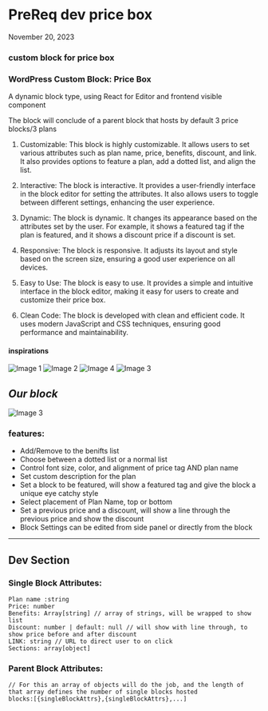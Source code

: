 # **PreReq dev price box**

November 20, 2023

### **custom block for price box**

### WordPress Custom Block: Price Box

A dynamic block type, using React for Editor and frontend visible component

The block will conclude of a parent block that hosts by default 3 price blocks/3 plans

1. Customizable:
   This block is highly customizable. It allows users to set various attributes such as plan name, price, benefits, discount, and link. It also provides options to feature a plan, add a dotted list, and align the list.

2. Interactive:
   The block is interactive. It provides a user-friendly interface in the block editor for setting the attributes. It also allows users to toggle between different settings, enhancing the user experience.

3. Dynamic:
   The block is dynamic. It changes its appearance based on the attributes set by the user. For example, it shows a featured tag if the plan is featured, and it shows a discount price if a discount is set.

4. Responsive:
   The block is responsive. It adjusts its layout and style based on the screen size, ensuring a good user experience on all devices.

5. Easy to Use:
   The block is easy to use. It provides a simple and intuitive interface in the block editor, making it easy for users to create and customize their price box.

6. Clean Code:
   The block is developed with clean and efficient code. It uses modern JavaScript and CSS techniques, ensuring good performance and maintainability.

#### inspirations

<img src="https://telegra.ph/file/2aa22ed82c3dabfa4f40f.png" style="max-width:120px" alt="Image 1">
<img src="http://tstore.thezed.me/i/600mcsv.png?s" style="max-width:120px" alt="Image 2">
<img src="https://tstore.thezed.me/i/w31sh4j.png" style="max-width:120px" alt="Image 4">
<img src="http://tstore.thezed.me/i/yznrq1u.png?s" style="max-width:120px" alt="Image 3">

## _Our block_

<img src="http://tstore.thezed.me/i/cbuo1b2.png" alt="Image 3" style="max-width: 600px;">

### features:

- Add/Remove to the benifts list
- Choose between a dotted list or a normal list
- Control font size, color, and alignment of price tag AND plan name
- Set custom description for the plan
- Set a block to be featured, will show a featured tag and give the block a unique eye catchy style
- Select placement of Plan Name, top or bottom
- Set a previous price and a discount, will show a line through the previous price and show the discount
- Block Settings can be edited from side panel or directly from the block

---

## Dev Section

### Single Block Attributes:

```
Plan name :string
Price: number
Benefits: Array[string] // array of strings, will be wrapped to show list
Discount: number | default: null // will show with line through, to show price before and after discount
LINK: string // URL to direct user to on click
Sections: array[object]
```

### Parent Block Attributes:

```
// For this an array of objects will do the job, and the length of that array defines the number of single blocks hosted
blocks:[{singleBlockAttrs},{singleBlockAttrs},...]
```
